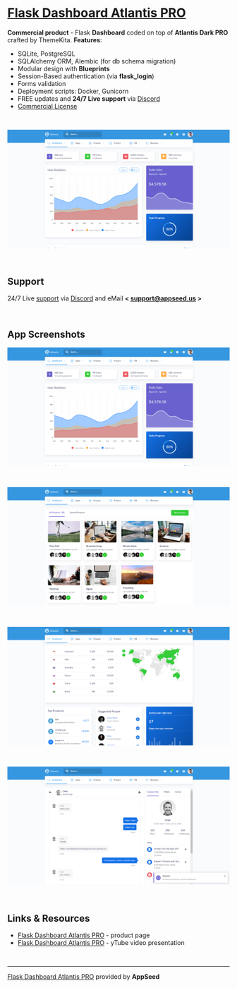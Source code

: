 # [Flask Dashboard Atlantis PRO](https://appseed.us/admin-dashboards/flask-dashboard-atlantis-pro)

**Commercial product** - Flask **Dashboard** coded on top of **Atlantis Dark PRO** crafted by ThemeKita. **Features**:

- SQLite, PostgreSQL
- SQLAlchemy ORM, Alembic (for db schema migration)
- Modular design with **Blueprints**
- Session-Based authentication (via **flask_login**)
- Forms validation
- Deployment scripts: Docker, Gunicorn
- FREE updates and **24/7 Live support** via [Discord](https://discord.gg/fZC6hup)
- [Commercial License](./LICENSE.md)

<br />

![Flask Dashboard Atlantis PRO - Gif animated intro.](https://raw.githubusercontent.com/app-generator/static/master/products/flask-dashboard-atlantis-pro-intro.gif)

<br />

## Support

24/7 Live [support](appseed.us/support) via [Discord](https://discord.gg/fZC6hup) and eMail **< support@appseed.us >**

<br />

## App Screenshots

![Flask Dashboard Atlantis PRO - App Screen.](https://raw.githubusercontent.com/app-generator/static/master/products/flask-dashboard-atlantis-pro-screen.png)

<br />

![Flask Dashboard Atlantis PRO - App Screen.](https://raw.githubusercontent.com/app-generator/static/master/products/flask-dashboard-atlantis-pro-screen-2.png)

<br />

![Flask Dashboard Atlantis PRO - App Screen.](https://raw.githubusercontent.com/app-generator/static/master/products/flask-dashboard-atlantis-pro-screen-1.png)

<br />

![Flask Dashboard Atlantis PRO - App Screen.](https://raw.githubusercontent.com/app-generator/static/master/products/flask-dashboard-atlantis-pro-screen-3.png)

<br />

## Links & Resources

- [Flask Dashboard Atlantis PRO](https://appseed.us/admin-dashboards/flask-dashboard-atlantis-pro) - product page
- [Flask Dashboard Atlantis PRO](https://www.youtube.com/watch?v=l2Hh5t6OdWU) - yTube video presentation

<br />

---
[Flask Dashboard Atlantis PRO](https://appseed.us/admin-dashboards/flask-dashboard-atlantis-pro) provided by **AppSeed**

